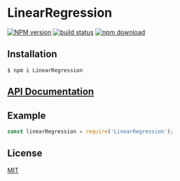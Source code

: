 # LinearRegression

[![NPM version][npm-image]][npm-url]
[![build status][ci-image]][ci-url]
[![npm download][download-image]][download-url]



## Installation

`$ npm i LinearRegression`

## [API Documentation](https://sebastian118.github.io/LinearRegression/)

## Example

```js
const linearRegression = require('LinearRegression');
```

## License

[MIT](./LICENSE)

[npm-image]: https://img.shields.io/npm/v/LinearRegression.svg
[npm-url]: https://www.npmjs.com/package/LinearRegression
[ci-image]: https://github.com/sebastian118/LinearRegression/workflows/Node.js%20CI/badge.svg?branch=master
[ci-url]: https://github.com/sebastian118/LinearRegression/actions?query=workflow%3A%22Node.js+CI%22
[download-image]: https://img.shields.io/npm/dm/LinearRegression.svg
[download-url]: https://www.npmjs.com/package/LinearRegression
